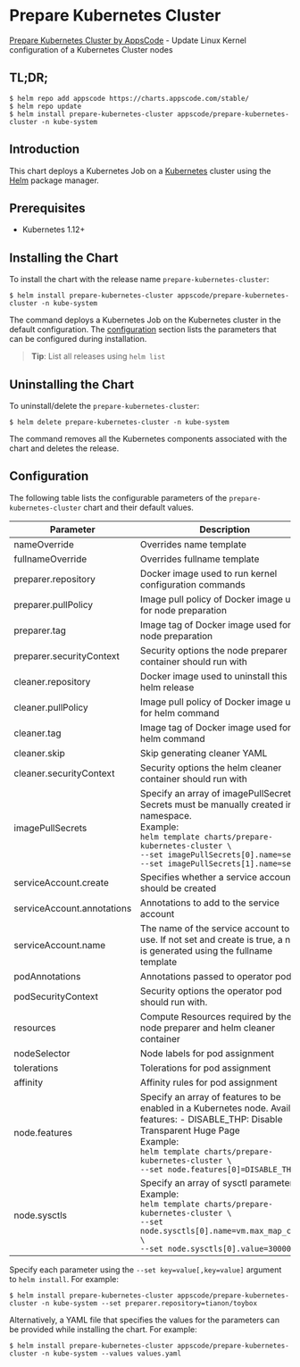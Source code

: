 # Prepare Kubernetes Cluster

[Prepare Kubernetes Cluster by AppsCode](https://github.com/kmodules/installer) - Update Linux Kernel configuration of a Kubernetes Cluster nodes

## TL;DR;

```console
$ helm repo add appscode https://charts.appscode.com/stable/
$ helm repo update
$ helm install prepare-kubernetes-cluster appscode/prepare-kubernetes-cluster -n kube-system
```

## Introduction

This chart deploys a Kubernetes Job on a [Kubernetes](http://kubernetes.io) cluster using the [Helm](https://helm.sh) package manager.

## Prerequisites

- Kubernetes 1.12+

## Installing the Chart

To install the chart with the release name `prepare-kubernetes-cluster`:

```console
$ helm install prepare-kubernetes-cluster appscode/prepare-kubernetes-cluster -n kube-system
```

The command deploys a Kubernetes Job on the Kubernetes cluster in the default configuration. The [configuration](#configuration) section lists the parameters that can be configured during installation.

> **Tip**: List all releases using `helm list`

## Uninstalling the Chart

To uninstall/delete the `prepare-kubernetes-cluster`:

```console
$ helm delete prepare-kubernetes-cluster -n kube-system
```

The command removes all the Kubernetes components associated with the chart and deletes the release.

## Configuration

The following table lists the configurable parameters of the `prepare-kubernetes-cluster` chart and their default values.

|         Parameter          |                                                                                                                       Description                                                                                                                       |                           Default                           |
|----------------------------|---------------------------------------------------------------------------------------------------------------------------------------------------------------------------------------------------------------------------------------------------------|-------------------------------------------------------------|
| nameOverride               | Overrides name template                                                                                                                                                                                                                                 | <code>""</code>                                             |
| fullnameOverride           | Overrides fullname template                                                                                                                                                                                                                             | <code>""</code>                                             |
| preparer.repository        | Docker image used to run kernel configuration commands                                                                                                                                                                                                  | <code>tianon/toybox</code>                                  |
| preparer.pullPolicy        | Image pull policy of Docker image used for node preparation                                                                                                                                                                                             | <code>IfNotPresent</code>                                   |
| preparer.tag               | Image tag of Docker image used for node preparation                                                                                                                                                                                                     | <code>0.8.4</code>                                          |
| preparer.securityContext   | Security options the node preparer container should run with                                                                                                                                                                                            | <code>{"privileged":true}</code>                            |
| cleaner.repository         | Docker image used to uninstall this helm release                                                                                                                                                                                                        | <code>appscode/helm</code>                                  |
| cleaner.pullPolicy         | Image pull policy of Docker image used for helm command                                                                                                                                                                                                 | <code>IfNotPresent</code>                                   |
| cleaner.tag                | Image tag of Docker image used for helm command                                                                                                                                                                                                         | <code>3.4.2</code>                                          |
| cleaner.skip               | Skip generating cleaner YAML                                                                                                                                                                                                                            | <code>true</code>                                           |
| cleaner.securityContext    | Security options the helm cleaner container should run with                                                                                                                                                                                             | <code>{}</code>                                             |
| imagePullSecrets           | Specify an array of imagePullSecrets. Secrets must be manually created in the namespace. <br> Example: <br> `helm template charts/prepare-kubernetes-cluster \` <br> `--set imagePullSecrets[0].name=sec0 \` <br> `--set imagePullSecrets[1].name=sec1` | <code>[]</code>                                             |
| serviceAccount.create      | Specifies whether a service account should be created                                                                                                                                                                                                   | <code>true</code>                                           |
| serviceAccount.annotations | Annotations to add to the service account                                                                                                                                                                                                               | <code>{}</code>                                             |
| serviceAccount.name        | The name of the service account to use. If not set and create is true, a name is generated using the fullname template                                                                                                                                  | <code>""</code>                                             |
| podAnnotations             | Annotations passed to operator pod(s).                                                                                                                                                                                                                  | <code>{}</code>                                             |
| podSecurityContext         | Security options the operator pod should run with.                                                                                                                                                                                                      | <code>{}</code>                                             |
| resources                  | Compute Resources required by the node preparer and helm cleaner container                                                                                                                                                                              | <code>{}</code>                                             |
| nodeSelector               | Node labels for pod assignment                                                                                                                                                                                                                          | <code>{"beta.kubernetes.io/os":"linux"}</code>              |
| tolerations                | Tolerations for pod assignment                                                                                                                                                                                                                          | <code>[]</code>                                             |
| affinity                   | Affinity rules for pod assignment                                                                                                                                                                                                                       | <code>{}</code>                                             |
| node.features              | Specify an array of features to be enabled in a Kubernetes node. Available features: - DISABLE_THP: Disable Transparent Huge Page <br> Example: <br> `helm template charts/prepare-kubernetes-cluster \` <br> `--set node.features[0]=DISABLE_THP`      | <code>[]</code>                                             |
| node.sysctls               | Specify an array of sysctl parameters. <br> Example: <br> `helm template charts/prepare-kubernetes-cluster \` <br> `--set node.sysctls[0].name=vm.max_map_count \` <br> `--set node.sysctls[0].value=300000`                                            | <code>[{"name":"vm.max_map_count","value":"262144"}]</code> |


Specify each parameter using the `--set key=value[,key=value]` argument to `helm install`. For example:

```console
$ helm install prepare-kubernetes-cluster appscode/prepare-kubernetes-cluster -n kube-system --set preparer.repository=tianon/toybox
```

Alternatively, a YAML file that specifies the values for the parameters can be provided while
installing the chart. For example:

```console
$ helm install prepare-kubernetes-cluster appscode/prepare-kubernetes-cluster -n kube-system --values values.yaml
```
